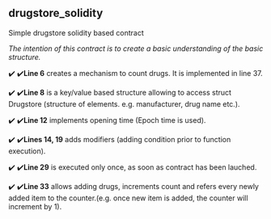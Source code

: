 ## drugstore_solidity ##
Simple drugstore solidity based contract

*The intention of this contract is to create a basic understanding of the basic structure.*

✔️ :heavy_check_mark:**Line 6** creates a mechanism to count drugs. It is implemented in line 37.

✔️ :heavy_check_mark:**Line 8** is a key/value based structure allowing to access struct Drugstore (structure of elements. e.g. manufacturer, drug name etc.).

✔️ :heavy_check_mark:**Line 12** implements opening time (Epoch time is used).

✔️ :heavy_check_mark:**Lines  14, 19** adds modifiers (adding condition prior to function execution).

✔️ :heavy_check_mark:**Line 29** is executed only once, as soon as contract has been lauched.

✔️ :heavy_check_mark:**Line 33** allows adding drugs, increments count and refers every newly added item to the counter.(e.g. once new item is added, the counter will increment by 1).






